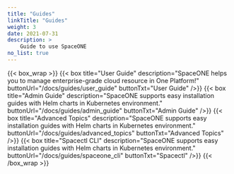 ```yaml
---
title: "Guides"
linkTitle: "Guides"
weight: 3
date: 2021-07-31
description: >
    Guide to use SpaceONE
no_list: true
---
```


{{< box_wrap >}}
{{< box title="User Guide" description="SpaceONE helps you to manage enterprise-grade cloud resource in One Platform!" buttonUrl="/docs/guides/user_guide" buttonTxt="User Guide" />}}
{{< box title="Admin Guide" description="SpaceONE supports easy installation guides with Helm charts in Kubernetes environment." buttonUrl="/docs/guides/admin_guide" buttonTxt="Admin Guide" />}}
{{< box title="Advanced Topics" description="SpaceONE supports easy installation guides with Helm charts in Kubernetes environment." buttonUrl="/docs/guides/advanced_topics" buttonTxt="Advanced Topics" />}}
{{< box title="Spacectl CLI" description="SpaceONE supports easy installation guides with Helm charts in Kubernetes environment." buttonUrl="/docs/guides/spaceone_cli" buttonTxt="Spacectl" />}}
{{< /box_wrap >}}

